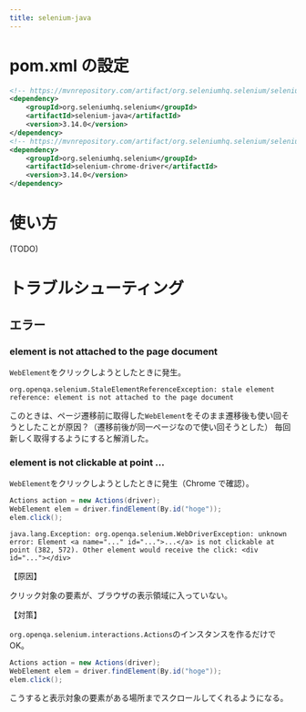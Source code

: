 ```yaml
---
title: selenium-java
---
```


# pom.xml の設定

```xml
<!-- https://mvnrepository.com/artifact/org.seleniumhq.selenium/selenium-java -->
<dependency>
    <groupId>org.seleniumhq.selenium</groupId>
    <artifactId>selenium-java</artifactId>
    <version>3.14.0</version>
</dependency>
<!-- https://mvnrepository.com/artifact/org.seleniumhq.selenium/selenium-chrome-driver -->
<dependency>
    <groupId>org.seleniumhq.selenium</groupId>
    <artifactId>selenium-chrome-driver</artifactId>
    <version>3.14.0</version>
</dependency>
```

# 使い方

(TODO)

# トラブルシューティング

## エラー

### element is not attached to the page document

`WebElement`をクリックしようとしたときに発生。

```
org.openqa.selenium.StaleElementReferenceException: stale element reference: element is not attached to the page document
```

このときは、ページ遷移前に取得した`WebElement`をそのまま遷移後も使い回そうとしたことが原因？（遷移前後が同一ページなので使い回そうとした）
毎回新しく取得するようにすると解消した。

### element is not clickable at point ...

`WebElement`をクリックしようとしたときに発生（Chrome で確認）。

```java
Actions action = new Actions(driver);
WebElement elem = driver.findElement(By.id("hoge"));
elem.click();
```

```
java.lang.Exception: org.openqa.selenium.WebDriverException: unknown error: Element <a name="..." id="...">...</a> is not clickable at point (382, 572). Other element would receive the click: <div id="..."></div>
```

【原因】

クリック対象の要素が、ブラウザの表示領域に入っていない。

【対策】

`org.openqa.selenium.interactions.Actions`のインスタンスを作るだけで OK。

```java
Actions action = new Actions(driver);
WebElement elem = driver.findElement(By.id("hoge"));
elem.click();
```

こうすると表示対象の要素がある場所までスクロールしてくれるようになる。
